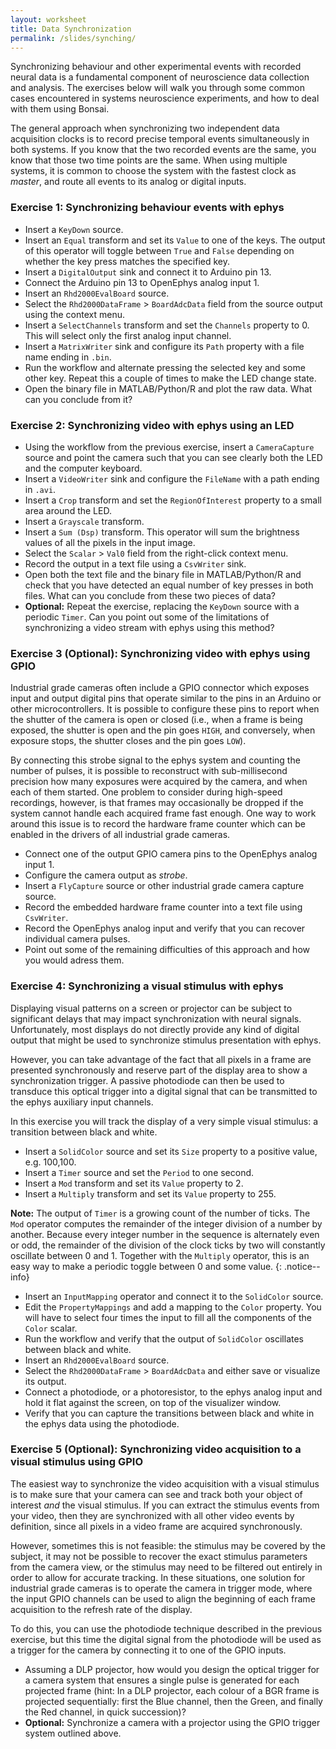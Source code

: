 ```yaml
---
layout: worksheet
title: Data Synchronization
permalink: /slides/synching/
---
```


Synchronizing behaviour and other experimental events with recorded neural data is a fundamental component of neuroscience data collection and analysis. The exercises below will walk you through some common cases encountered in systems neuroscience experiments, and how to deal with them using Bonsai.

The general approach when synchronizing two independent data acquisition clocks is to record precise temporal events simultaneously in both systems. If you know that the two recorded events are the same, you know that those two time points are the same. When using multiple systems, it is common to choose the system with the fastest clock as *master*, and route all events to its analog or digital inputs.

### **Exercise 1:** Synchronizing behaviour events with ephys

* Insert a `KeyDown` source.
* Insert an `Equal` transform and set its `Value` to one of the keys. The output of this operator will toggle between `True` and `False` depending on whether the key press matches the specified key.
* Insert a `DigitalOutput` sink and connect it to Arduino pin 13.
* Connect the Arduino pin 13 to OpenEphys analog input 1.
* Insert an `Rhd2000EvalBoard` source.
* Select the `Rhd2000DataFrame` > `BoardAdcData` field from the source output using the context menu.
* Insert a `SelectChannels` transform and set the `Channels` property to 0. This will select only the first analog input channel.
* Insert a `MatrixWriter` sink and configure its `Path` property with a file name ending in `.bin`.
* Run the workflow and alternate pressing the selected key and some other key. Repeat this a couple of times to make the LED change state.
* Open the binary file in MATLAB/Python/R and plot the raw data. What can you conclude from it?

### **Exercise 2:** Synchronizing video with ephys using an LED

* Using the workflow from the previous exercise, insert a `CameraCapture` source and point the camera such that you can see clearly both the LED and the computer keyboard.
* Insert a `VideoWriter` sink and configure the `FileName` with a path ending in `.avi`.
* Insert a `Crop` transform and set the `RegionOfInterest` property to a small area around the LED.
* Insert a `Grayscale` transform.
* Insert a `Sum (Dsp)` transform. This operator will sum the brightness values of all the pixels in the input image.
* Select the `Scalar` > `Val0` field from the right-click context menu.
* Record the output in a text file using a `CsvWriter` sink.
* Open both the text file and the binary file in MATLAB/Python/R and check that you have detected an equal number of key presses in both files. What can you conclude from these two pieces of data?
* **Optional:** Repeat the exercise, replacing the `KeyDown` source with a periodic `Timer`. Can you point out some of the limitations of synchronizing a video stream with ephys using this method?

### **Exercise 3 (Optional):** Synchronizing video with ephys using GPIO

Industrial grade cameras often include a GPIO connector which exposes input and output digital pins that operate similar to the pins in an Arduino or other microcontrollers. It is possible to configure these pins to report when the shutter of the camera is open or closed (i.e., when a frame is being exposed, the shutter is open and the pin goes `HIGH`, and conversely, when exposure stops, the shutter closes and the pin goes `LOW`).

By connecting this strobe signal to the ephys system and counting the number of pulses, it is possible to reconstruct with sub-millisecond precision how many exposures were acquired by the camera, and when each of them started. One problem to consider during high-speed recordings, however, is that frames may occasionally be dropped if the system cannot handle each acquired frame fast enough. One way to work around this issue is to record the hardware frame counter which can be enabled in the drivers of all industrial grade cameras.

* Connect one of the output GPIO camera pins to the OpenEphys analog input 1.
* Configure the camera output as *strobe*.
* Insert a `FlyCapture` source or other industrial grade camera capture source.
* Record the embedded hardware frame counter into a text file using `CsvWriter`.
* Record the OpenEphys analog input and verify that you can recover individual camera pulses.
* Point out some of the remaining difficulties of this approach and how you would adress them.

### **Exercise 4:** Synchronizing a visual stimulus with ephys

Displaying visual patterns on a screen or projector can be subject to significant delays that may impact synchronization with neural signals. Unfortunately, most displays do not directly provide any kind of digital output that might be used to synchronize stimulus presentation with ephys.

However, you can take advantage of the fact that all pixels in a frame are presented synchronously and reserve part of the display area to show a synchronization trigger. A passive photodiode can then be used to transduce this optical trigger into a digital signal that can be transmitted to the ephys auxiliary input channels.

In this exercise you will track the display of a very simple visual stimulus: a transition between black and white.

* Insert a `SolidColor` source and set its `Size` property to a positive value, e.g. 100,100.
* Insert a `Timer` source and set the `Period` to one second.
* Insert a `Mod` transform and set its `Value` property to 2.
* Insert a `Multiply` transform and set its `Value` property to 255.

**Note:** The output of `Timer` is a growing count of the number of ticks. The `Mod` operator computes the remainder of the integer division of a number by another. Because every integer number in the sequence is alternately even or odd, the remainder of the division of the clock ticks by two will constantly oscillate between 0 and 1. Together with the `Multiply` operator, this is an easy way to make a periodic toggle between 0 and some value.
{: .notice--info}

* Insert an `InputMapping` operator and connect it to the `SolidColor` source.
* Edit the `PropertyMappings` and add a mapping to the `Color` property. You will have to select four times the input to fill all the components of the `Color` scalar.
* Run the workflow and verify that the output of `SolidColor` oscillates between black and white.
* Insert an `Rhd2000EvalBoard` source.
* Select the `Rhd2000DataFrame` > `BoardAdcData` and either save or visualize its output.
* Connect a photodiode, or a photoresistor, to the ephys analog input and hold it flat against the screen, on top of the visualizer window.
* Verify that you can capture the transitions between black and white in the ephys data using the photodiode.

### **Exercise 5 (Optional):** Synchronizing video acquisition to a visual stimulus using GPIO

The easiest way to synchronize the video acquisition with a visual stimulus is to make sure that your camera can see and track both your object of interest *and* the visual stimulus. If you can extract the stimulus events from your video, then they are synchronized with all other video events by definition, since all pixels in a video frame are acquired synchronously.

However, sometimes this is not feasible: the stimulus may be covered by the subject, it may not be possible to recover the exact stimulus parameters from the camera view, or the stimulus may need to be filtered out entirely in order to allow for accurate tracking. In these situations, one solution for industrial grade cameras is to operate the camera in trigger mode, where the input GPIO channels can be used to align the beginning of each frame acquisition to the refresh rate of the display.

To do this, you can use the photodiode technique described in the previous exercise, but this time the digital signal from the photodiode will be used as a trigger for the camera by connecting it to one of the GPIO inputs.

* Assuming a DLP projector, how would you design the optical trigger for a camera system that ensures a single pulse is generated for each projected frame (hint: In a DLP projector, each colour of a BGR frame is projected sequentially: first the Blue channel, then the Green, and finally the Red channel, in quick succession)?
* **Optional:** Synchronize a camera with a projector using the GPIO trigger system outlined above.

